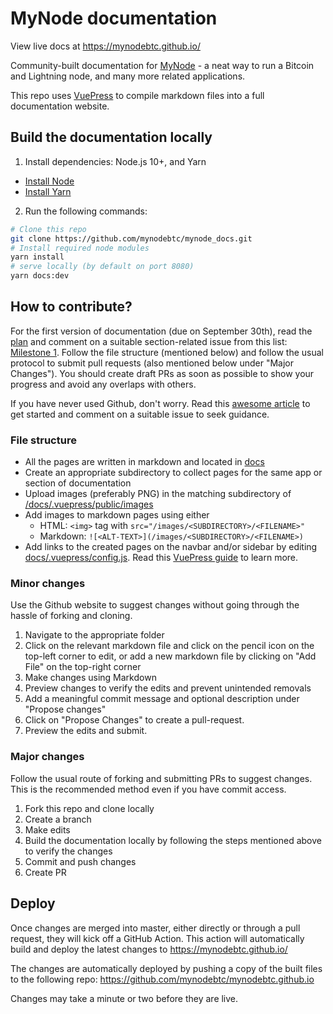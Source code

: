 # MyNode documentation

View live docs at https://mynodebtc.github.io/

Community-built documentation for [MyNode](https://mynodebtc.com/) - a neat way to run a Bitcoin and Lightning node, and many more related applications.

This repo uses [VuePress](https://vuepress.vuejs.org/) to compile markdown files into a full documentation website.

## Build the documentation locally

1. Install dependencies: Node.js 10+, and Yarn
  - [Install Node](https://nodejs.org/en/)
  - [Install Yarn](https://classic.yarnpkg.com/en/docs/install)
2. Run the following commands:
```sh
# Clone this repo
git clone https://github.com/mynodebtc/mynode_docs.git
# Install required node modules
yarn install
# serve locally (by default on port 8080)
yarn docs:dev
```
## How to contribute?

For the first version of documentation (due on September 30th), read the [plan](https://github.com/mynodebtc/mynode_docs/issues?q=is%3Aissue+is%3Aopen+label%3APlan) and comment on a suitable section-related issue from this list: [Milestone 1](https://github.com/mynodebtc/mynode_docs/milestone/1). Follow the file structure (mentioned below) and follow the usual protocol to submit pull requests (also mentioned below under "Major Changes"). You should create draft PRs as soon as possible to show your progress and avoid any overlaps with others.

If you have never used Github, don't worry. Read this [awesome article](https://guides.github.com/activities/forking/) to get started and comment on a suitable issue to seek guidance.

### File structure

- All the pages are written in markdown and located in [docs](https://github.com/mynodebtc/mynode_docs/tree/master/docs)
- Create an appropriate subdirectory to collect pages for the same app or section of documentation
- Upload images (preferably PNG) in the matching subdirectory of [/docs/.vuepress/public/images](https://github.com/mynodebtc/mynode_docs/tree/master/docs/.vuepress/public/images)
- Add images to markdown pages using either
  - HTML: `<img>` tag with `src="/images/<SUBDIRECTORY>/<FILENAME>"`
  - Markdown: `![<ALT-TEXT>](/images/<SUBDIRECTORY>/<FILENAME>)`
- Add links to the created pages on the navbar and/or sidebar by editing [docs/.vuepress/config.js](https://github.com/mynodebtc/mynode_docs/blob/master/docs/.vuepress/config.js). Read this [VuePress guide](https://vuepress.vuejs.org/theme/default-theme-config.html) to learn more.

### Minor changes

Use the Github website to suggest changes without going through the hassle of forking and cloning.

1. Navigate to the appropriate folder
2. Click on the relevant markdown file and click on the pencil icon on the top-left corner to edit, or
add a new markdown file by clicking on "Add File" on the top-right corner
3. Make changes using Markdown
4. Preview changes to verify the edits and prevent unintended removals
5. Add a meaningful commit message and optional description under "Propose changes"
6. Click on "Propose Changes" to create a pull-request.
7. Preview the edits and submit.

### Major changes

Follow the usual route of forking and submitting PRs to suggest changes. This is the recommended method even if you have commit access.

1. Fork this repo and clone locally
2. Create a branch
3. Make edits
4. Build the documentation locally by following the steps mentioned above to verify the changes
3. Commit and push changes
4. Create PR


## Deploy

Once changes are merged into master, either directly or through a pull request, they will kick off a GitHub Action. This action will automatically build and deploy the latest changes to https://mynodebtc.github.io/

The changes are automatically deployed by pushing a copy of the built files to the following repo:
https://github.com/mynodebtc/mynodebtc.github.io

Changes may take a minute or two before they are live.